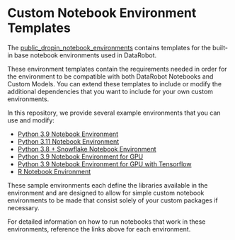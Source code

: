  # Custom Notebook Environment Templates
The [public_dropin_notebook_environments](https://github.com/datarobot/datarobot-user-models/tree/master/public_dropin_notebook_environments)
contains templates for the built-in base notebook environments used in DataRobot.

These environment templates contain the requirements needed in order for the environment to be compatible with 
both DataRobot Notebooks and Custom Models. 
You can extend these templates to include or modify the additional 
dependencies that you want to include for your own custom environments.

In this repository, we provide several example environments that you can use and modify:
* [Python 3.9 Notebook Environment](python39_notebook)
* [Python 3.11 Notebook Environment](python311_notebook)
* [Python 3.8 + Snowflake Notebook Environment](python38_snowflake_notebook)
* [Python 3.9 Notebook Environment for GPU](python39_notebook_gpu)
* [Python 3.9 Notebook Environment for GPU with Tensorflow](python39_notebook_gpu_tf)
* [R Notebook Environment](r_notebook)

These sample environments each define the libraries available in the environment 
and are designed to allow for simple custom notebook environments to be made that 
consist solely of your custom packages if necessary.

For detailed information on how to run notebooks that work in these environments, 
reference the links above for each environment.